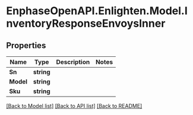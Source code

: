 # EnphaseOpenAPI.Enlighten.Model.InventoryResponseEnvoysInner

## Properties

Name | Type | Description | Notes
------------ | ------------- | ------------- | -------------
**Sn** | **string** |  | 
**Model** | **string** |  | 
**Sku** | **string** |  | 

[[Back to Model list]](../README.md#documentation-for-models) [[Back to API list]](../README.md#documentation-for-api-endpoints) [[Back to README]](../README.md)

